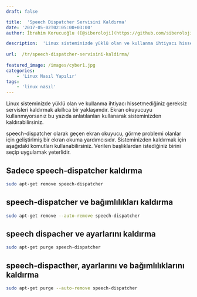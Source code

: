 ```yaml
---
draft: false

title:  'Speech Dispatcher Servisini Kaldırma'
date: '2017-05-02T02:05:00+03:00'
author: İbrahim Korucuoğlu ([@siberoloji](https://github.com/siberoloji))

description:  'Linux sisteminizde yüklü olan ve kullanma ihtiyacı hissetmediğiniz gereksiz servisleri kaldırmak akıllıca bir yaklaşımdır. Ekran okuyucuyu kullanmıyorsanız bu yazıda anlatılanları kullanarak sisteminizden kaldırabilirsiniz.' 
 
url:  /tr/speech-dispatcher-servisini-kaldirma/
 
featured_image: /images/cyber1.jpg
categories:
    - 'Linux Nasıl Yapılır'
tags:
    - 'linux nasıl'
---
```

Linux sisteminizde yüklü olan ve kullanma ihtiyacı hissetmediğiniz gereksiz servisleri kaldırmak akıllıca bir yaklaşımdır. Ekran okuyucuyu kullanmıyorsanız bu yazıda anlatılanları kullanarak sisteminizden kaldırabilirsiniz.

speech-dispatcher olarak geçen ekran okuyucu, görme problemi olanlar için geliştirlmiş bir ekran okuma yardımcısıdır. Sisteminizden kaldırmak için aşağıdaki komutları kullanabilirsiniz. Verilen başlıklardan istediğiniz birini seçip uygulamak yeterlidir.

## Sadece speech-dispatcher kaldırma
```bash
sudo apt-get remove speech-dispatcher

```
## speech-dispatcher ve bağımlılıkları kaldırma
```bash
sudo apt-get remove --auto-remove speech-dispatcher

```
## speech dispacher ve ayarlarını kaldırma
```bash
sudo apt-get purge speech-dispatcher

```
## speech-dispacther, ayarlarını ve bağımlılıklarını kaldırma
```bash
sudo apt-get purge --auto-remove speech-dispatcher
```